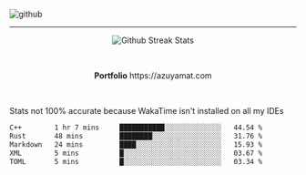 ![github](https://media.discordapp.net/attachments/881363147364118528/1142610121697021952/background.png?width=1000&height=300)<br>
___
<p align="center">
  <img alt="Github Streak Stats" src="https://streak-stats.demolab.com?user=Azuyamat&theme=transparent&hide_border=true"/>
</p><br>
<p align="center">
      <strong>Portfolio</strong> https://azuyamat.com
</p><br>

Stats not 100% accurate because WakaTime isn't installed on all my IDEs
<!--START_SECTION:waka-->

```txt
C++        1 hr 7 mins     ███████████░░░░░░░░░░░░░░   44.54 %
Rust       48 mins         ████████░░░░░░░░░░░░░░░░░   31.76 %
Markdown   24 mins         ████░░░░░░░░░░░░░░░░░░░░░   15.93 %
XML        5 mins          █░░░░░░░░░░░░░░░░░░░░░░░░   03.67 %
TOML       5 mins          █░░░░░░░░░░░░░░░░░░░░░░░░   03.34 %
```

<!--END_SECTION:waka-->
